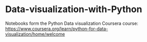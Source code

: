 # Data-visualization-with-Python

Notebooks form the Python Data visualization Coursera course:
https://www.coursera.org/learn/python-for-data-visualization/home/welcome